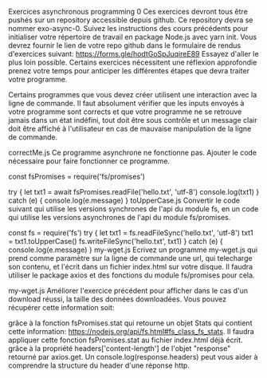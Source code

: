 Exercices asynchronous programming 0
Ces exercices devront tous être pushés sur un repository accessible depuis github.
Ce repository devra se nommer exo-async-0.
Suivez les instructions des cours précédents pour initialiser votre répertoire de travail en package Node.js avec yarn init.
Vous devrez fournir le lien de votre repo github dans le formulaire de rendus d'exercices suivant: https://forms.gle/hodtGoSpJuqireE89 Essayez d'aller le plus loin possible.
Certains exercices nécessitent une réflexion approfondie prenez votre temps pour anticiper les différentes étapes que devra traiter votre programme.

Certains programmes que vous devez créer utilisent une interaction avec la ligne de commande.
Il faut absolument vérifier que les inputs envoyés à votre programme sont corrects et que votre programme ne se retrouve jamais dans un état indéfini, tout doit être sous contrôle et un message clair doit être affiché à l'utilisateur en cas de mauvaise manipulation de la ligne de commande.

correctMe.js
Ce programme asynchrone ne fonctionne pas.
Ajouter le code nécessaire pour faire fonctionner ce programme.

const fsPromises = require('fs/promises')

try {
  let txt1 = await fsPromises.readFile('hello.txt', 'utf-8')
  console.log(txt1)
} catch (e) {
  console.log(e.message)
}
toUpperCase.js
Convertir le code suivant qui utilise les versions synchrones de l'api du module fs, en un code qui utilise les versions asynchrones de l'api du module fs/promises.

const fs = require('fs')
try {
  let txt1 = fs.readFileSync('hello.txt', 'utf-8')
  txt1 = txt1.toUpperCase()
  fs.writeFileSync('hello.txt', txt1)
} catch (e) {
  console.log(e.message)
}
my-wget.js
Ecrivez un programme my-wget.js qui prend comme paramètre sur la ligne de commande une url, qui telecharge son contenu, et l'écrit dans un fichier index.html sur votre disque.
Il faudra utiliser le package axios et des fonctions du module fs/promises pour cela.

my-wget.js
Améliorer l'exercice précédent pour afficher dans le cas d'un download réussi, la taille des données downloadées.
Vous pouvez récupérer cette information soit:

grâce à la fonction fsPromises.stat qui retourne un objet Stats qui contient cette information: https://nodejs.org/api/fs.html#fs_class_fs_stats. Il faudra appliquer cette fonction fsPromises.stat au fichier index.html déjà écrit.
grâce à la propriété headers['content-length'] de l'objet "response" retourné par axios.get.
Un console.log(response.headers) peut vous aider à comprendre la structure du header d'une réponse http.